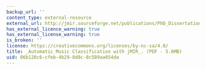 ```yaml
---
backup_url: ''
content_type: external-resource
external_url: http://jmir.sourceforge.net/publications/PhD_Dissertation_2010.pdf
has_external_licence_warning: true
has_external_license_warning: true
is_broken: ''
license: https://creativecommons.org/licenses/by-nc-sa/4.0/
title: _Automatic Music Classification with jMIR_. (PDF - 5.6MB)
uid: 06b120c6-cfeb-4b29-8d8c-8c589aa854da
---
```


